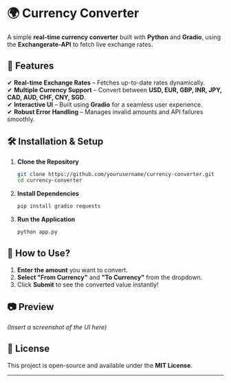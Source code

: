 # **🌍 Currency Converter**  

A simple **real-time currency converter** built with **Python** and **Gradio**, using the **Exchangerate-API** to fetch live exchange rates.  

## **🚀 Features**  
✔ **Real-time Exchange Rates** – Fetches up-to-date rates dynamically.  
✔ **Multiple Currency Support** – Convert between **USD, EUR, GBP, INR, JPY, CAD, AUD, CHF, CNY, SGD**.  
✔ **Interactive UI** – Built using **Gradio** for a seamless user experience.  
✔ **Robust Error Handling** – Manages invalid amounts and API failures smoothly.  

## **🛠 Installation & Setup**  

1. **Clone the Repository**  
   ```bash
   git clone https://github.com/yourusername/currency-converter.git
   cd currency-converter
   ```

2. **Install Dependencies**  
   ```bash
   pip install gradio requests
   ```

3. **Run the Application**  
   ```bash
   python app.py
   ```

## **📌 How to Use?**  
1. **Enter the amount** you want to convert.  
2. **Select "From Currency"** and **"To Currency"** from the dropdown.  
3. Click **Submit** to see the converted value instantly!  

## **📷 Preview**  
_(Insert a screenshot of the UI here)_  

## **📜 License**  
This project is open-source and available under the **MIT License**.  

---

